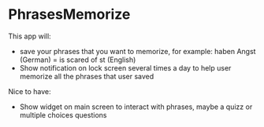 # PhrasesMemorize

This app will:
- save your phrases that you want to memorize, for example: haben Angst (German) = is scared of st (English)
- Show notification on lock screen several times a day to help user memorize all the phrases that user saved

Nice to have:
- Show widget on main screen to interact with phrases, maybe a quizz or multiple choices questions
